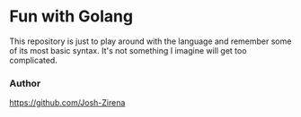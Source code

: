 # Fun with Golang

This repository is just to play around with the language and remember some of its most basic syntax. It's not something I imagine will get too complicated.

### Author

https://github.com/Josh-Zirena
